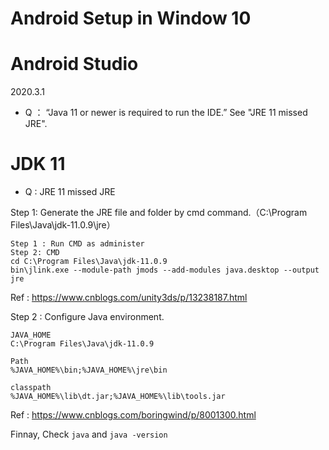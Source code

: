 # Android Setup in Window 10

# Android Studio

2020.3.1

- Q ： “Java 11 or newer is required to run the IDE.”
  See "JRE 11 missed JRE".

# JDK 11

- Q : JRE 11 missed JRE

Step 1: Generate the JRE file and folder by cmd command.（C:\Program Files\Java\jdk-11.0.9\jre）

```
Step 1 : Run CMD as administer
Step 2: CMD
cd C:\Program Files\Java\jdk-11.0.9
bin\jlink.exe --module-path jmods --add-modules java.desktop --output jre
```

Ref : https://www.cnblogs.com/unity3ds/p/13238187.html

Step 2 : Configure Java environment.

```
JAVA_HOME
C:\Program Files\Java\jdk-11.0.9

Path
%JAVA_HOME%\bin;%JAVA_HOME%\jre\bin

classpath
%JAVA_HOME%\lib\dt.jar;%JAVA_HOME%\lib\tools.jar
```

Ref :
https://www.cnblogs.com/boringwind/p/8001300.html

Finnay, Check `java` and `java -version`

